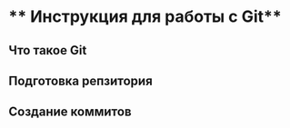 # ** Инструкция для работы с Git**

## Что такое Git

## Подготовка репзитория

## Создание коммитов
